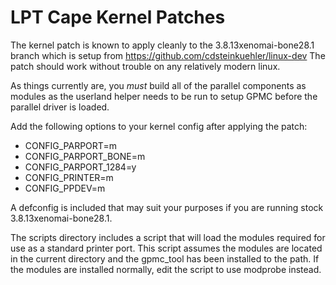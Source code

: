 LPT Cape Kernel Patches
===

The kernel patch is known to apply cleanly to the 3.8.13xenomai-bone28.1 branch which is setup from https://github.com/cdsteinkuehler/linux-dev
The patch should work without trouble on any relatively modern linux. 

As things currently are, you *must* build all of the parallel components as modules as the userland helper needs to be run to setup GPMC before 
the parallel driver is loaded. 

Add the following options to your kernel config after applying the patch:

* CONFIG\_PARPORT=m 
* CONFIG\_PARPORT\_BONE=m 
* CONFIG\_PARPORT\_1284=y 
* CONFIG\_PRINTER=m 
* CONFIG\_PPDEV=m 

A defconfig is included that may suit your purposes if you are running stock 3.8.13xenomai-bone28.1. 

The scripts directory includes a script that will load the modules required for use as a standard printer port. 
This script assumes the modules are located in the current directory and the gpmc_tool has been installed to the path. 
If the modules are installed normally, edit the script to use modprobe instead. 

